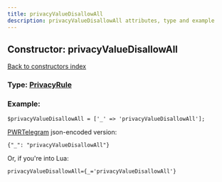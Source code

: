 ```yaml
---
title: privacyValueDisallowAll
description: privacyValueDisallowAll attributes, type and example
---
```

## Constructor: privacyValueDisallowAll  
[Back to constructors index](index.md)






### Type: [PrivacyRule](../types/PrivacyRule.md)


### Example:

```
$privacyValueDisallowAll = ['_' => 'privacyValueDisallowAll'];
```  

[PWRTelegram](https://pwrtelegram.xyz) json-encoded version:

```
{"_": "privacyValueDisallowAll"}
```


Or, if you're into Lua:  


```
privacyValueDisallowAll={_='privacyValueDisallowAll'}

```


